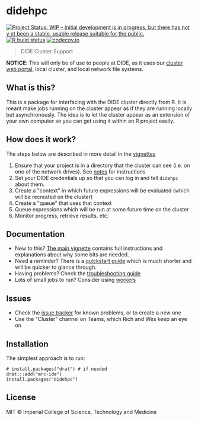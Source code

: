 # didehpc

<!-- badges: start -->
[![Project Status: WIP – Initial development is in progress, but there has not y
et been a stable, usable release suitable for the public.](https://www.repostatus.org/badges/latest/wip.svg)](https://www.repostatus.org/#wip)
[![R build status](https://github.com/mrc-ide/didehpc/workflows/R-CMD-check/badge.svg)](https://github.com/mrc-ide/didehpc/actions)
[![codecov.io](https://codecov.io/github/mrc-ide/didehpc/coverage.svg?branch=master
)](https://codecov.io/github/mrc-ide/didehpc?branch=master)
<!-- badges: end -->

> DIDE Cluster Support

**NOTICE**: This will only be of use to people at DIDE, as it uses our [cluster web portal](https://mrcdata.dide.ic.ac.uk/hpc), local cluster, and local network file systems.

## What is this?

This is a package for interfacing with the DIDE cluster directly from R.  It is meant make jobs running on the cluster appear as if they are running locally but asynchronously.  The idea is to let the cluster appear as an extension of your own computer so you can get using it within an R project easily.

## How does it work?

The steps below are described in more detail in the [vignettes](https://mrc-ide.github.io/didehpc)

1. Ensure that your project is in a directory that the cluster can see (i.e. on one of the network drives).  See [notes](https://mrc-ide.github.io/didehpc/vignettes/didehpc.html#mapping-network-drives) for instructions
2. Set your DIDE credentials up so that you can log in and tell `didehpc` about them.
3. Create a "context" in which future expressions will be evaluated (which will be recreated on the cluster)
4. Create a "queue" that uses that context
5. Queue expressions which will be run at some future time on the cluster
6. Monitor progress, retrieve results, etc.

## Documentation

* New to this? [The main vignette](https://mrc-ide.github.io/didehpc/vignettes/didehpc.html) contains full instructions and explanations about why some bits are needed.
* Need a reminder? There is a [quickstart guide](https://mrc-ide.github.io/didehpc/vignettes/quickstart.html) which is much shorter and will be quicker to glance through.
* Having problems? Check the [troubleshooting guide](https://mrc-ide.github.io/didehpc/vignettes/troubleshooting.html)
* Lots of small jobs to run? Consider using [workers](https://mrc-ide.github.io/didehpc/vignettes/workers.html)

## Issues

* Check the [issue tracker](https://github.com/mrc-ide/didehpc/issues) for known problems, or to create a new one
* Use the "Cluster" channel on Teams, which Rich and Wes keep an eye on

## Installation

The simplest approach is to run:

```
# install.packages("drat") # if needed
drat:::add("mrc-ide")
install.packages("didehpc")
```

## License

MIT © Imperial College of Science, Technology and Medicine

